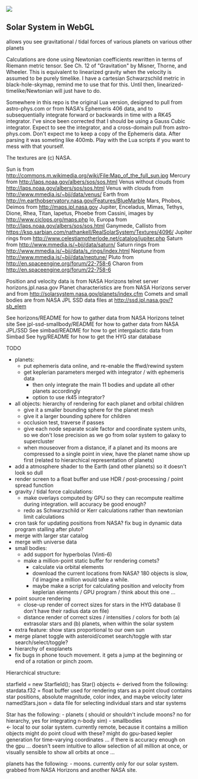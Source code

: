 ![](https://cdn.rawgit.com/thenumbernine/solarsystem/master/images/screenshot.png)

## Solar System in WebGL

allows you see gravitational / tidal forces of various planets on various other planets

Calculations are done using Newtonian coefficients rewritten in terms of Riemann metric tensor.  See Ch. 12 of "Gravitation" by Misner, Thorne, and Wheeler.
This is equivalent to linearized gravity when the velocity is assumed to be purely timelike.  I have a cartesian Schwarzschild metric in black-hole-skymap,
remind me to use that for this.  Until then, linearized-timelike/Newtonian will just have to do.

Somewhere in this repo is the original Lua version, designed to pull from astro-phys.com or from NASA's Ephemeris 406 data, and to subsequentially integrate forward or backwards in time with a RK45 integrator.
I've since been corrected that I should be using a Gauss Cubic integrator.  Expect to see the integrator, and a cross-domain pull from astro-phys.com.  Don't expect me to keep a copy of the Ephemeris data.  After parsing it was someting like 400mb.  Play with the Lua scripts if you want to mess with that yourself.

The textures are (c) NASA.  

Sun is from http://commons.m.wikimedia.org/wiki/File:Map_of_the_full_sun.jpg
Mercury from http://laps.noaa.gov/albers/sos/sos.html
Venus without clouds from http://laps.noaa.gov/albers/sos/sos.html
Venus with clouds from http://www.mmedia.is/~bjj/data/venus/
Earth from http://m.earthobservatory.nasa.gov/Features/BlueMarble
Mars, Phobos, Deimos from http://maps.jpl.nasa.gov
Jupiter, Enceladus, Mimas, Tethys, Dione, Rhea, Titan, Iapetus, Phoebe from Cassini, images by http://www.ciclops.org/maps.php
	Io, Europa from http://laps.noaa.gov/albers/sos/sos.html
	Ganymede, Callisto from https://ksp.sarbian.com/nathankell/RealSolarSystem/Textures/4096/
Jupiter rings from http://www.celestiamotherlode.net/catalog/jupiter.php
Saturn from http://www.mmedia.is/~bjj/data/saturn/
Saturn rings from http://www.mmedia.is/~bjj/data/s_rings/index.html
Neptune from http://www.mmedia.is/~bjj/data/neptune/
Pluto from http://en.spaceengine.org/forum/22-758-6
	Charon from http://en.spaceengine.org/forum/22-758-6

Position and velocity data is from NASA Horizons telnet server horizons.jpl.nasa.gov
Planet characteristics are from NASA Horizons server and from http://solarsystem.nasa.gov/planets/index.cfm
Comets and small bodies are from NASA JPL SSD data files at http://ssd.jpl.nasa.gov/?sb_elem

See horizons/README for how to gather data from NASA Horizons telnet site
See jpl-ssd-smallbody/README for how to gather data from NASA JPL/SSD
See simbad/README for how to get intergalactic data from Simbad
See hyg/README for how to get the HYG star database

TODO

- planets:
	- put ephemeris data online, and re-enable the ffwd/rewind system
	- get keplerian parameters merged with integrator / with ephemeris data
		- then only integrate the main 11 bodies and update all other planets accordingly
		- option to use rk45 integrator?
- all objects: hierarchy of rendering for each planet and orbital children
	- give it a smaller bounding sphere for the planet mesh
	- give it a larger bounding sphere for children
	- occlusion test, traverse if passes 
	- give each node separate scale factor and coordinate system units, so we don't lose precision as we go from solar system to galaxy to supercluster 
	- when mouseover from a distance, if a planet and its moons are compressed to a single point in view, have the planet name show up first (related to hierarchical representation of planets)
- add a atmosphere shader to the Earth (and other planets) so it doesn't look so dull
- render screen to a float buffer and use HDR / post-processing / point spread function
- gravity / tidal force calculations:
	- make overlays computed by GPU so they can recompute realtime during integration.  will accuracy be good enough?
	- redo as Schwarzschild or Kerr calculations rather than newtonian limit calculations
- cron task for updating positions from NASA? fix bug in dynamic data program stalling after pluto?
- merge with larger star catalog
- merge with universe data
- small bodies:
	- add support for hyperbolas (Vinti-6)
	- make a million-point static buffer for rendering comets?
		- calculate via orbital elements 
		- download the current locations from NASA?  180 objects is slow, I'd imagine a million would take a while.
		- maybe make a script for calculating position and velocity from keplerian elements / GPU program / think about this one ...
- point source rendering
	- close-up render of correct sizes for stars in the HYG database (I don't have their radius data on file)
	- distance render of correct sizes / intensities / colors for both (a) extrasolar stars and (b) planets, when within the solar system
- extra feature: show stars proportional to our own sun
- merge planet toggle with asteroid/comet search/toggle with star search/select/toggle?
- hierarchy of exoplanets
- fix bugs in phone touch movement.  it gets a jump at the beginning or end of a rotation or pinch zoom.

Hierarchical structure:

starfield = new Starfield(); has Star() objects
	<- derived from the following:
		stardata.f32 = float buffer used for rendering stars as a point cloud
			contains star positions, absolute magnitude, color index, and maybe velocity later
		namedStars.json = data file for selecting individual stars and star systems

Star has the following:
	- planets ( should or shouldn't include moons?  no for hierarchy, yes for integrating n-body sim)
	- smallbodies 	
		<- local to our solar system.
		currently remote, because it contains a million objects
		might do point cloud with these?
		might do gpu-based kepler generation for time-varying coordinates ... if there is accuracy enough on the gpu ...
		doesn't seem intuitive to allow selection of all million at once, or visually sensible to show all orbits at once ...

planets has the following:
	- moons.  currently only for our solar system.  grabbed from NASA Horizons and another NASA site.
